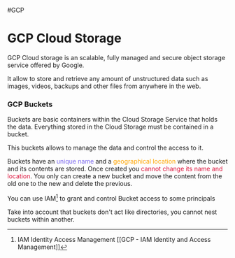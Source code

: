 #GCP 

# GCP Cloud Storage

GCP Cloud storage is an scalable, fully managed and secure object storage service offered by Google. 

It allow to store and retrieve any amount of unstructured data such as images, videos, backups and other files from anywhere in the web. 


### GCP Buckets

Buckets are basic containers within the Cloud Storage Service that holds the data. Everything stored in the Cloud Storage must be contained in a bucket. 

This buckets allows to manage the data and control the access to it. 

Buckets have an <span style="color:MediumSlateBlue;">unique name</span> and a <span style="color:orange;">geographical location</span> where the bucket and its contents are stored. 
Once created you <span style="color:crimson;">cannot change its name and location</span>. You only can create a new bucket and move the content from the old one to the new and delete the previous. 

You can use IAM[^1] to grant and control Bucket access to some principals

Take into account that buckets don't act like directories, you cannot nest buckets within another. 

[^1]: IAM Identity Access Management [[GCP - IAM Identity and Access Management]]
